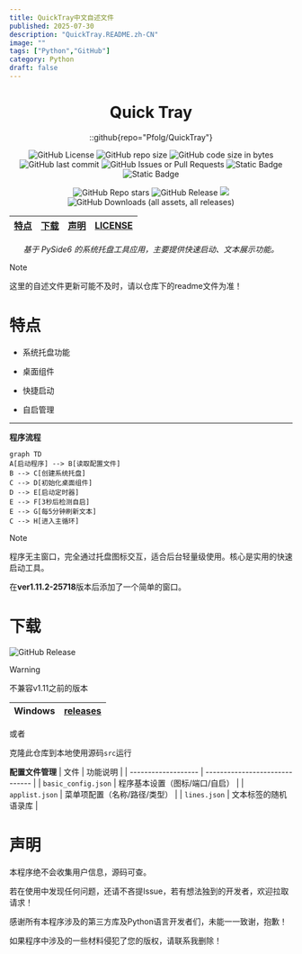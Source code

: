 ```yaml
---
title: QuickTray中文自述文件
published: 2025-07-30
description: "QuickTray.README.zh-CN"
image: ""
tags: ["Python","GitHub"]
category: Python
draft: false
---
```


<div align="center">

# Quick Tray

::github{repo="Pfolg/QuickTray"}


![GitHub License](https://img.shields.io/github/license/Pfolg/QuickTray) ![GitHub repo size](https://img.shields.io/github/repo-size/Pfolg/QuickTray) ![GitHub code size in bytes](https://img.shields.io/github/languages/code-size/Pfolg/QuickTray) ![GitHub last commit](https://img.shields.io/github/last-commit/Pfolg/QuickTray) ![GitHub Issues or Pull Requests](https://img.shields.io/github/issues/Pfolg/QuickTray) ![Static Badge](https://img.shields.io/badge/Windows-blue) ![Static Badge](https://img.shields.io/badge/Python3.11-green)


![GitHub Repo stars](https://img.shields.io/github/stars/Pfolg/QuickTray) ![GitHub Release](https://img.shields.io/github/v/release/Pfolg/QuickTray) <img src="https://visitor-badge.laobi.icu/badge?page_id=Pfolg.QuickTray" /> ![GitHub Downloads (all assets, all releases)](https://img.shields.io/github/downloads/Pfolg/QuickTray/total)

|[特点](#特点) | [下载](#下载) | [声明](#声明) | [LICENSE](https://github.com/Pfolg/QuickTray/blob/QuickTray/LICENSE)|
|:--:|:--:|:--:|:--:|

_基于 PySide6 的系统托盘工具应用，主要提供快速启动、文本展示功能。_

</div>

>[!NOTE]
>这里的自述文件更新可能不及时，请以仓库下的readme文件为准！

<!-- ![GitHub language count](https://img.shields.io/github/languages/count/Pfolg/QuickTray) -->

# 特点

+ 系统托盘功能

+ 桌面组件

+ 快捷启动

+ 自启管理

---

**程序流程**

```mermaid
graph TD
A[启动程序] --> B[读取配置文件]
B --> C[创建系统托盘]
C --> D[初始化桌面组件]
D --> E[启动定时器]
E --> F[3秒后检测自启]
E --> G[每5分钟刷新文本]
C --> H[进入主循环]
```

>[!NOTE]
> 程序无主窗口，完全通过托盘图标交互，适合后台轻量级使用。核心是实用的快速启动工具。
>
> 在**ver1.11.2-25718**版本后添加了一个简单的窗口。

# 下载

![GitHub Release](https://img.shields.io/github/v/release/Pfolg/QuickTray)

>[!WARNING]
>  不兼容v1.11之前的版本


| Windows | [releases](https://github.com/Pfolg/QuickTray/releases) |
|:-------:|:-------------------------------------------------------:|

或者

克隆此仓库到本地使用源码`src`运行

**配置文件管理**
| 文件 | 功能说明 |
| ------------------- | ------------------------------ |
| `basic_config.json` | 程序基本设置（图标/端口/自启） |
| `applist.json`      | 菜单项配置（名称/路径/类型） |
| `lines.json`        | 文本标签的随机语录库 |

# 声明

本程序绝不会收集用户信息，源码可查。

若在使用中发现任何问题，还请不吝提Issue，若有想法独到的开发者，欢迎拉取请求！

感谢所有本程序涉及的第三方库及Python语言开发者们，未能一一致谢，抱歉！<!--在后续更新中优化-->

如果程序中涉及的一些材料侵犯了您的版权，请联系我删除！
